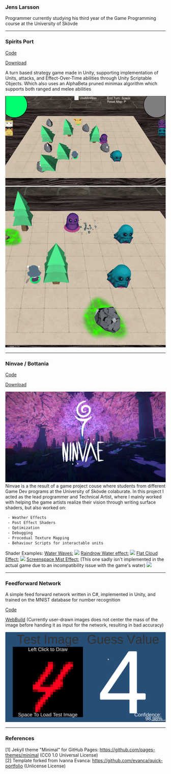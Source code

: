 ### Jens Larsson
Programmer currently studying his third year of the Game Programming course at the University of Skövde
___
### Spirits Port 
[Code](https://github.com/JensLarsson/SpiritsPort)

[Download](https://github.com/JensLarsson/SpiritsPort/raw/master/SpiritsPort.zip)

A turn based strategy game made in Unity, supporting implementation of Units, attacks, and Effect-Over-Time abilities through Unity Scriptable Objects. Which also uses an AlphaBeta pruned minimax algorithm which supports both ranged and melee abilities

<img src="images/SpiritsPort02.gif?raw=true"/>
<img src="images/SpiritsPort01.gif?raw=true"/>

___
### Ninvae / Bottania
[Code](https://github.com/JensLarsson/Botania)

[Download](https://fiore-games.itch.io/ninvae)

<img src="images/Ninvae.jpg?raw=true"/>
Ninvae is a the result of a game project couse where students from different Game Dev programs at the University of Skövde colaburate.
In this project I acted as the lead programmer and Technical Artist, where I mainly worked with helping the game artists realize their vision through writing surface shaders, but also worked on:

```
 - Weather Effects
 - Post Effect Shaders
 - Optimization
 - Debugging
 - Procedual Texture Mapping
 - Behaviour Scripts for interactable units
```
Shader Examples:
[Water Waves:](https://github.com/JensLarsson/Botania/blob/master/Assets/Scripts/Shaders/Water.shader)
<img src="images/Waves.gif?raw=true"/>
[Raindrow Water effect:](https://github.com/JensLarsson/Botania/blob/master/Assets/Scripts/Shaders/Water.shader)
<img src="images/RainDrops.gif?raw=true"/>
[Flat Cloud Effect:](https://github.com/JensLarsson/Botania/blob/master/Assets/Scripts/Shaders/Clouds.shader)
<img src="images/RainStop.gif?raw=true"/>
[Screenspace Mist Effect:](https://github.com/JensLarsson/Botania/blob/master/Assets/Programmers/Jens/VissualEffects/MistCameraEffect.shader) 
(This one sadly isn't implemented in the actual game due to an incompatibility issue with the game's water)
<img src="images/Mist.gif?raw=true"/>
___
### Feedforward Network
A simple feed forward network written in C#, implemented in Unity, and trained on the MNIST database for number recognition

 
[Code](https://github.com/JensLarsson/FeedForward)

[WebBuild](https://jenslarsson.github.io/ImagePredictor/) (Currently user-drawn images does not center the mass of the image before handing it as input for the network, resulting in bad accuracy)

<img src="images/ImagePredictor.gif?raw=true"/>

___
### References

[1] Jekyll theme "Minimal" for GitHub Pages: https://github.com/pages-themes/minimal (CC0 1.0 Universal License)
<br>[2] Template forked from Ivanna Evanca: https://github.com/evanca/quick-portfolio (Unlicense License)
